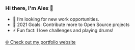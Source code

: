 ### Hi there, I'm Alex 👋

- 👯 I’m looking for new work opportunities.
- 🥅 2021 Goals: Contribute more to Open Source projects
- ⚡ Fun fact: I love challenges and playing drums!


<a href="https://alexlykesas.com">🌐 Check out my portfolio website</a>


[linkedin]: https://linkedin.com/in/alexlykesas
